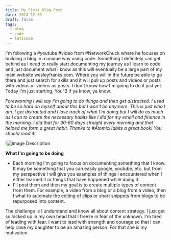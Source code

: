 ```yaml
---
title: My First Blog Post
date: 2024-12-03
draft: false
tags:
  - blog
  - code
  - letscode
---
```



I'm following a #youtube #video from #NetworkChuck where he focuses on building a blog in a unique way using code. Something I definitely can get behind as I need to really start documenting my journey as I learn to code and just document what I know as this will eventually be a large part of my main website wesleyfranks.com. Where you will in the future be able to go there and just search for skills and it will pull up posts and videos or posts with videos or videos as posts. I don't know how I'm going to do it just yet. Today I'm just starting, You^2 if ya know, ya know. 

*Forewarning I will say I'm going to do things and then get distracted. I used to be so hard on myself about this but I won't be anymore. This is just who I am. I get distracted and I lose track of what I'm doing but I will do as much as I can to create the necessary habits like I did for my email and finance in the morning. I did that for 30-60 days straight every morning and that helped me form a great habit. Thanks to #AtomicHabits a great book! You should read it!*

!![Image Description](images/Pasted%20image%2020241204180958.png)


**What I'm going to be doing**

* Each morning I'm going to focus on documenting something that I know. It may be something that you can easily google, youtube, etc. but from my perspective I will give you examples of things I encountered when I either learned it or things that have happened while doing it. 
* I'll post them and then my goal is to create multiple types of content from them. For example, a video from a blog or a blog from a video, then I what to automate the editing of clips or short snippets from blogs to be repurposed into content. 

The challenge is I understand and know all about content strategy. I just get so locked up in my own head that I freeze in fear of the unknown. I'm tired of leading with fear. I want to lead with strength and courage so that I can help raise my daughter to be an amazing person. For that she is my motivation. 
